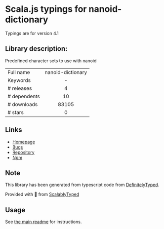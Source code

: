 
# Scala.js typings for nanoid-dictionary

Typings are for version 4.1

## Library description:
Predefined character sets to use with nanoid

|                    |                 |
| ------------------ | :-------------: |
| Full name          | nanoid-dictionary |
| Keywords           | - |
| # releases         | 4 |
| # dependents       | 10 |
| # downloads        | 83105 |
| # stars            | 0 |

## Links
- [Homepage](https://github.com/CyberAP/nanoid-dictionary#readme)
- [Bugs](https://github.com/CyberAP/nanoid-dictionary/issues)
- [Repository](https://github.com/CyberAP/nanoid-dictionary)
- [Npm](https://www.npmjs.com/package/nanoid-dictionary)
    


## Note
This library has been generated from typescript code from [DefinitelyTyped](https://definitelytyped.org).

Provided with :purple_heart: from [ScalablyTyped](https://github.com/oyvindberg/ScalablyTyped)

## Usage
See [the main readme](../../readme.md) for instructions.


